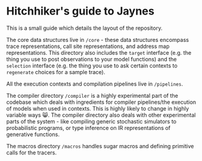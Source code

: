 # Hitchhiker's guide to Jaynes

This is a small guide which details the layout of the repository.

The core data structures live in `/core` - these data structures encompass trace representations, call site representations, and address map representations. This directory also includes the `target` interface (e.g. the thing you use to post observations to your model functions) and the `selection` interface (e.g. the thing you use to ask certain contexts to `regenerate` choices for a sample trace).

All the execution contexts and compilation pipelines live in `/pipelines`.

The compiler directory `/compiler` is a highly experimental part of the codebase which deals with ingredients for compiler pipelines/the execution of models when used in contexts. This is highly likely to change in highly variable ways 😸. The compiler directory also deals with other experimental parts of the system - like compiling generic stochastic simulators to probabilistic programs, or type inference on IR representations of generative functions.

The macros directory `/macros` handles sugar macros and defining primitive calls for the tracers.
